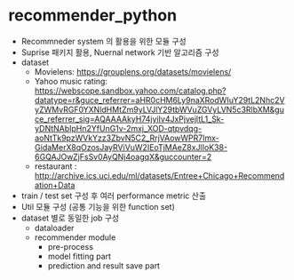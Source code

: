 # recommender_python
* Recommneder system 의 활용을 위한 모듈 구성
* Suprise 패키지 활용, Nuernal network 기반 알고리즘 구성
* dataset
  * Movielens: https://grouplens.org/datasets/movielens/
  * Yahoo music rating: https://webscope.sandbox.yahoo.com/catalog.php?datatype=r&guce_referrer=aHR0cHM6Ly9naXRodWIuY29tL2Nhc2VyZWMvRGF0YXNldHMtZm9yLVJlY29tbWVuZGVyLVN5c3RlbXM&guce_referrer_sig=AQAAAAkyH74jyiIv4JxPjvejltL1_Sk-yDNtNAbIpHn2YfUnG1v-2mxj_XOD-qtpvdqg-aoNtTk9pzWVkYzz3ZbvN5C2_RrjVAowWPR7lmx-GidaMerX8qOzosJayRViVuW2IEoTjMAeZ8xJlIoK38-6GQAJOwZjFsSv0AyQNj4oagqX&guccounter=2
  * restaurant : http://archive.ics.uci.edu/ml/datasets/Entree+Chicago+Recommendation+Data
* train / test set 구성 후 여러 performance metric 산출
* Util 모듈 구성 (공통 기능을 위한 function set)
* dataset 별로 동일한 job 구성
  * dataloader
  * recommender module 
    * pre-process
    * model fitting part
    * prediction and result save part
